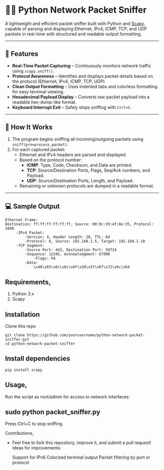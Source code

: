 # 🕵️‍♂️ Python Network Packet Sniffer

A lightweight and efficient packet sniffer built with Python and [Scapy](https://scapy.net/), capable of parsing and displaying Ethernet, IPv4, ICMP, TCP, and UDP packets in real-time with structured and readable output formatting.

---

## 📌 Features

- **Real-Time Packet Capturing** – Continuously monitors network traffic using `scapy.sniff()`.
- **Protocol Awareness** – Identifies and displays packet details based on the protocol (Ethernet, IPv4, ICMP, TCP, UDP).
- **Clean Output Formatting** – Uses indented tabs and colorless formatting for easy terminal viewing.
- **Hexadecimal Payload Display** – Converts raw packet payload into a readable hex-dump-like format.
- **Keyboard Interrupt Exit** – Safely stops sniffing with `Ctrl+C`.

---

## 🧠 How It Works

1. The program begins sniffing all incoming/outgoing packets using `sniff(prn=process_packet)`.
2. For each captured packet:
   - Ethernet and IPv4 headers are parsed and displayed.
   - Based on the protocol number:
     - **ICMP**: Type, Code, Checksum, and Data are printed.
     - **TCP**: Source/Destination Ports, Flags, Seq/Ack numbers, and Payload.
     - **UDP**: Source/Destination Ports, Length, and Payload.
   - Remaining or unknown protocols are dumped in a readable format.

---

## 💻 Sample Output

```plaintext
Ethernet Frame:
Destination: ff:ff:ff:ff:ff:ff, Source: 00:0c:29:4f:8e:35, Protocol: 2048
     -IPv4 Packet:
         -Version: 4, Header Length: 20, TTL: 64
         -Protocol: 6, Source: 192.168.1.5, Target: 192.168.1.10
     -TCP Segment:
         -Source Port: 443, Destination Port: 59724
         -Sequence: 12345, Acknowledgment: 67890
             -Flags: PA
         -Data:
             \x48\x65\x6c\x6c\x6f\x20\x57\x6f\x72\x6c\x64
```


## Requirements,

1. Python 3.x
2. Scapy

## Installation

 Clone this repo
```
git clone https://github.com/yourusername/python-network-packet-sniffer.git
cd python-network-packet-sniffer
```

## Install dependencies
```
pip install scapy
```

Usage,
---
Run the script as root/admin for access to network interfaces:

sudo python packet_sniffer.py
---

Press Ctrl+C to stop sniffing.

Contributions,

- Feel free to fork this repository, improve it, and submit a pull request! Ideas for improvements:

    Support for IPv6
    Colorized terminal output
    Packet filtering by port or protocol
